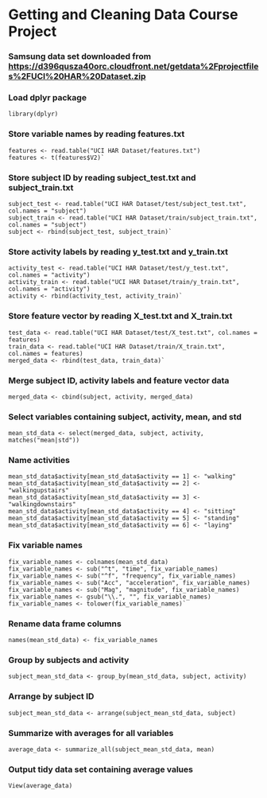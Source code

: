 # Getting and Cleaning Data Course Project

### Samsung data set downloaded from https://d396qusza40orc.cloudfront.net/getdata%2Fprojectfiles%2FUCI%20HAR%20Dataset.zip

### Load dplyr package
`library(dplyr)`

### Store variable names by reading features.txt
```
features <- read.table("UCI HAR Dataset/features.txt")
features <- t(features$V2)`
```

### Store subject ID by reading subject_test.txt and subject_train.txt
```
subject_test <- read.table("UCI HAR Dataset/test/subject_test.txt", col.names = "subject")
subject_train <- read.table("UCI HAR Dataset/train/subject_train.txt", col.names = "subject")
subject <- rbind(subject_test, subject_train)`
```

### Store activity labels by reading y_test.txt and y_train.txt
```
activity_test <- read.table("UCI HAR Dataset/test/y_test.txt", col.names = "activity")
activity_train <- read.table("UCI HAR Dataset/train/y_train.txt", col.names = "activity")
activity <- rbind(activity_test, activity_train)`
```

### Store feature vector by reading X_test.txt and X_train.txt
```
test_data <- read.table("UCI HAR Dataset/test/X_test.txt", col.names = features)
train_data <- read.table("UCI HAR Dataset/train/X_train.txt", col.names = features)
merged_data <- rbind(test_data, train_data)`
```

### Merge subject ID, activity labels and feature vector data
`merged_data <- cbind(subject, activity, merged_data)`

### Select variables containing subject, activity, mean, and std
`mean_std_data <- select(merged_data, subject, activity, matches("mean|std"))`

### Name activities
```
mean_std_data$activity[mean_std_data$activity == 1] <- "walking"
mean_std_data$activity[mean_std_data$activity == 2] <- "walkingupstairs"
mean_std_data$activity[mean_std_data$activity == 3] <- "walkingdownstairs"
mean_std_data$activity[mean_std_data$activity == 4] <- "sitting"
mean_std_data$activity[mean_std_data$activity == 5] <- "standing"
mean_std_data$activity[mean_std_data$activity == 6] <- "laying"
```

### Fix variable names
```
fix_variable_names <- colnames(mean_std_data)
fix_variable_names <- sub("^t", "time", fix_variable_names)
fix_variable_names <- sub("^f", "frequency", fix_variable_names)
fix_variable_names <- sub("Acc", "acceleration", fix_variable_names)
fix_variable_names <- sub("Mag", "magnitude", fix_variable_names)
fix_variable_names <- gsub("\\.", "", fix_variable_names)
fix_variable_names <- tolower(fix_variable_names)`
```

### Rename data frame columns
`names(mean_std_data) <- fix_variable_names`

### Group by subjects and activity
`subject_mean_std_data <- group_by(mean_std_data, subject, activity)`

### Arrange by subject ID
`subject_mean_std_data <- arrange(subject_mean_std_data, subject)`

### Summarize with averages for all variables
`average_data <- summarize_all(subject_mean_std_data, mean)`

### Output tidy data set containing average values
`View(average_data)`
